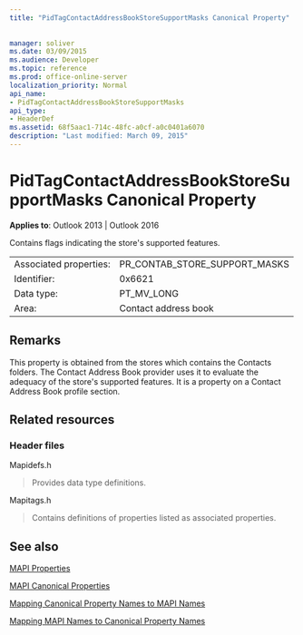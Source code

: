 ```yaml
---
title: "PidTagContactAddressBookStoreSupportMasks Canonical Property"
 
 
manager: soliver
ms.date: 03/09/2015
ms.audience: Developer
ms.topic: reference
ms.prod: office-online-server
localization_priority: Normal
api_name:
- PidTagContactAddressBookStoreSupportMasks
api_type:
- HeaderDef
ms.assetid: 68f5aac1-714c-48fc-a0cf-a0c0401a6070
description: "Last modified: March 09, 2015"
---
```


# PidTagContactAddressBookStoreSupportMasks Canonical Property

  
  
**Applies to**: Outlook 2013 | Outlook 2016 
  
Contains flags indicating the store's supported features.
  
|||
|:-----|:-----|
|Associated properties:  <br/> |PR_CONTAB_STORE_SUPPORT_MASKS  <br/> |
|Identifier:  <br/> |0x6621  <br/> |
|Data type:  <br/> |PT_MV_LONG  <br/> |
|Area:  <br/> |Contact address book  <br/> |
   
## Remarks

This property is obtained from the stores which contains the Contacts folders. The Contact Address Book provider uses it to evaluate the adequacy of the store's supported features. It is a property on a Contact Address Book profile section. 
  
## Related resources

### Header files

Mapidefs.h
  
> Provides data type definitions.
    
Mapitags.h
  
> Contains definitions of properties listed as associated properties.
    
## See also



[MAPI Properties](mapi-properties.md)
  
[MAPI Canonical Properties](mapi-canonical-properties.md)
  
[Mapping Canonical Property Names to MAPI Names](mapping-canonical-property-names-to-mapi-names.md)
  
[Mapping MAPI Names to Canonical Property Names](mapping-mapi-names-to-canonical-property-names.md)

